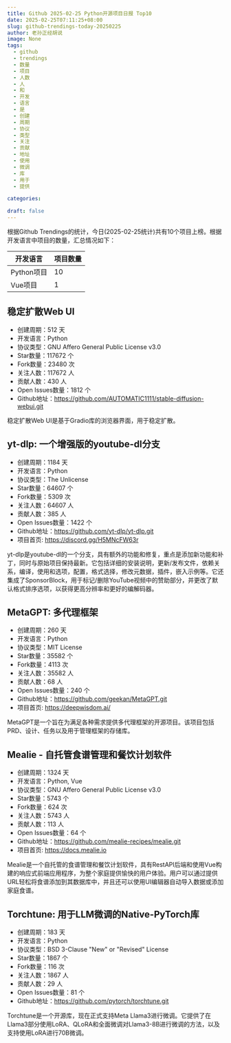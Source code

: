 ```yaml
---
title: Github 2025-02-25 Python开源项目日报 Top10
date: 2025-02-25T07:11:25+08:00
slug: github-trendings-today-20250225
author: 老孙正经胡说
image: None
tags:
  - github
  - trendings
  - 数量
  - 项目
  - 人数
  - 人
  - 和
  - 开发
  - 语言
  - 是
  - 创建
  - 周期
  - 协议
  - 类型
  - 关注
  - 贡献
  - 地址
  - 使用
  - 微调
  - 库
  - 用于
  - 提供

categories:

draft: false
---
```



根据Github Trendings的统计，今日(2025-02-25统计)共有10个项目上榜。根据开发语言中项目的数量，汇总情况如下：

| 开发语言 | 项目数量 |
|  ----  | ----  |
| Python项目 | 10 |
| Vue项目 | 1 |

## 稳定扩散Web UI

* 创建周期：512 天
* 开发语言：Python
* 协议类型：GNU Affero General Public License v3.0
* Star数量：117672 个
* Fork数量：23480 次
* 关注人数：117672 人
* 贡献人数：430 人
* Open Issues数量：1812 个
* Github地址：https://github.com/AUTOMATIC1111/stable-diffusion-webui.git


稳定扩散Web UI是基于Gradio库的浏览器界面，用于稳定扩散。

## yt-dlp: 一个增强版的youtube-dl分支

* 创建周期：1184 天
* 开发语言：Python
* 协议类型：The Unlicense
* Star数量：64607 个
* Fork数量：5309 次
* 关注人数：64607 人
* 贡献人数：385 人
* Open Issues数量：1422 个
* Github地址：https://github.com/yt-dlp/yt-dlp.git
* 项目首页: https://discord.gg/H5MNcFW63r


yt-dlp是youtube-dl的一个分支，具有额外的功能和修复，重点是添加新功能和补丁，同时与原始项目保持最新。它包括详细的安装说明，更新/发布文件，依赖关系，编译，使用和选项，配置，格式选择，修改元数据，插件，嵌入示例等。它还集成了SponsorBlock，用于标记/删除YouTube视频中的赞助部分，并更改了默认格式排序选项，以获得更高分辨率和更好的编解码器。

## MetaGPT: 多代理框架

* 创建周期：260 天
* 开发语言：Python
* 协议类型：MIT License
* Star数量：35582 个
* Fork数量：4113 次
* 关注人数：35582 人
* 贡献人数：68 人
* Open Issues数量：240 个
* Github地址：https://github.com/geekan/MetaGPT.git
* 项目首页: https://deepwisdom.ai/


MetaGPT是一个旨在为满足各种需求提供多代理框架的开源项目。该项目包括PRD、设计、任务以及用于管理框架的存储库。

## Mealie - 自托管食谱管理和餐饮计划软件

* 创建周期：1324 天
* 开发语言：Python, Vue
* 协议类型：GNU Affero General Public License v3.0
* Star数量：5743 个
* Fork数量：624 次
* 关注人数：5743 人
* 贡献人数：113 人
* Open Issues数量：64 个
* Github地址：https://github.com/mealie-recipes/mealie.git
* 项目首页: https://docs.mealie.io


Mealie是一个自托管的食谱管理和餐饮计划软件，具有RestAPI后端和使用Vue构建的响应式前端应用程序，为整个家庭提供愉快的用户体验。用户可以通过提供URL轻松将食谱添加到其数据库中，并且还可以使用UI编辑器自动导入数据或添加家庭食谱。

## Torchtune: 用于LLM微调的Native-PyTorch库

* 创建周期：183 天
* 开发语言：Python
* 协议类型：BSD 3-Clause "New" or "Revised" License
* Star数量：1867 个
* Fork数量：116 次
* 关注人数：1867 人
* 贡献人数：29 人
* Open Issues数量：81 个
* Github地址：https://github.com/pytorch/torchtune.git


Torchtune是一个开源库，现在正式支持Meta Llama3进行微调。它提供了在Llama3部分使用LoRA、QLoRA和全面微调对Llama3-8B进行微调的方法，以及支持使用LoRA进行70B微调。

